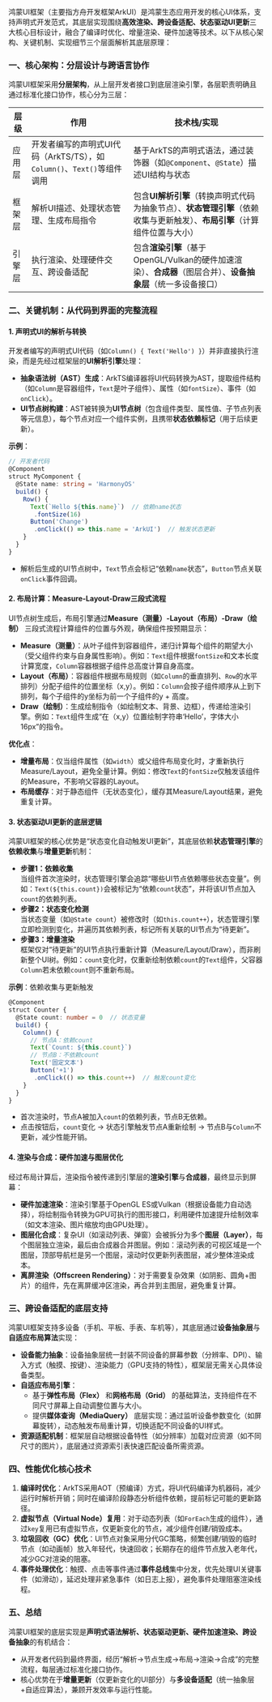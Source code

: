 鸿蒙UI框架（主要指方舟开发框架ArkUI）是鸿蒙生态应用开发的核心UI体系，支持声明式开发范式，其底层实现围绕**高效渲染、跨设备适配、状态驱动UI更新**三大核心目标设计，融合了编译时优化、增量渲染、硬件加速等技术。以下从核心架构、关键机制、实现细节三个层面解析其底层原理：


### 一、核心架构：分层设计与跨语言协作
鸿蒙UI框架采用**分层架构**，从上层开发者接口到底层渲染引擎，各层职责明确且通过标准化接口协作，核心分为三层：

| 层级         | 作用                                                                 | 技术栈/实现                                                                 |
|--------------|----------------------------------------------------------------------|-----------------------------------------------------------------------------|
| 应用层       | 开发者编写的声明式UI代码（ArkTS/TS），如`Column()`、`Text()`等组件调用 | 基于ArkTS的声明式语法，通过装饰器（如`@Component`、`@State`）描述UI结构与状态 |
| 框架层       | 解析UI描述、处理状态管理、生成布局指令                               | 包含**UI解析引擎**（转换声明式代码为抽象节点）、**状态管理引擎**（依赖收集与更新触发）、**布局引擎**（计算组件位置与大小） |
| 引擎层       | 执行渲染、处理硬件交互、跨设备适配                                   | 包含**渲染引擎**（基于OpenGL/Vulkan的硬件加速渲染）、**合成器**（图层合并）、**设备抽象层**（统一多设备接口） |


### 二、关键机制：从代码到界面的完整流程
#### 1. 声明式UI的解析与转换
开发者编写的声明式UI代码（如`Column() { Text('Hello') }`）并非直接执行渲染，而是先经过框架层的**UI解析引擎**处理：
- **抽象语法树（AST）生成**：ArkTS编译器将UI代码转换为AST，提取组件结构（如`Column`是容器组件，`Text`是叶子组件）、属性（如`fontSize`）、事件（如`onClick`）。
- **UI节点树构建**：AST被转换为**UI节点树**（包含组件类型、属性值、子节点列表等元信息），每个节点对应一个组件实例，且携带**状态依赖标记**（用于后续更新）。

**示例**：  
```typescript
// 开发者代码
@Component
struct MyComponent {
  @State name: string = 'HarmonyOS'
  build() {
    Row() {
      Text(`Hello ${this.name}`)  // 依赖name状态
       .fontSize(16)
      Button('Change')
       .onClick(() => this.name = 'ArkUI')  // 触发状态更新
    }
  }
}
```
- 解析后生成的UI节点树中，`Text`节点会标记“依赖`name`状态”，`Button`节点关联`onClick`事件回调。


#### 2. 布局计算：Measure-Layout-Draw三段式流程
UI节点树生成后，布局引擎通过**Measure（测量）-Layout（布局）-Draw（绘制）** 三段式流程计算组件的位置与外观，确保组件按预期显示：
- **Measure（测量）**：从叶子组件到容器组件，递归计算每个组件的期望大小（受父组件约束与自身属性影响）。例如：`Text`组件根据`fontSize`和文本长度计算宽度，`Column`容器根据子组件总高度计算自身高度。
- **Layout（布局）**：容器组件根据布局规则（如`Column`的垂直排列、`Row`的水平排列）分配子组件的位置坐标（x,y）。例如：`Column`会按子组件顺序从上到下排列，每个子组件的y坐标为前一个子组件的y + 高度。
- **Draw（绘制）**：生成绘制指令（如绘制文本、背景、边框），传递给渲染引擎。例如：`Text`组件生成“在（x,y）位置绘制字符串‘Hello’，字体大小16px”的指令。

**优化点**：  
- **增量布局**：仅当组件属性（如`width`）或父组件布局变化时，才重新执行Measure/Layout，避免全量计算。例如：修改`Text`的`fontSize`仅触发该组件的Measure，不影响父容器的Layout。
- **布局缓存**：对于静态组件（无状态变化），缓存其Measure/Layout结果，避免重复计算。


#### 3. 状态驱动UI更新的底层逻辑
鸿蒙UI框架的核心优势是“状态变化自动触发UI更新”，其底层依赖**状态管理引擎**的**依赖收集**与**增量更新**机制：
- **步骤1：依赖收集**  
  当组件首次渲染时，状态管理引擎会追踪“哪些UI节点依赖哪些状态变量”。例如：`Text(${this.count})`会被标记为“依赖`count`状态”，并将该UI节点加入`count`的依赖列表。
- **步骤2：状态变化检测**  
  当状态变量（如`@State count`）被修改时（如`this.count++`），状态管理引擎立即检测到变化，并遍历其依赖列表，标记所有关联的UI节点为“待更新”。
- **步骤3：增量渲染**  
  框架仅对“待更新”的UI节点执行重新计算（Measure/Layout/Draw），而非刷新整个UI树。例如：`count`变化时，仅重新绘制依赖`count`的`Text`组件，父容器`Column`若未依赖`count`则不重新布局。

**示例**：依赖收集与更新触发  
```typescript
@Component
struct Counter {
  @State count: number = 0  // 状态变量
  build() {
    Column() {
      // 节点A：依赖count
      Text(`Count: ${this.count}`)  
      // 节点B：不依赖count
      Text('固定文本')
      Button('+1')
       .onClick(() => this.count++)  // 触发count变化
    }
  }
}
```
- 首次渲染时，节点A被加入`count`的依赖列表，节点B无依赖。
- 点击按钮后，`count`变化 → 状态引擎触发节点A重新绘制 → 节点B与`Column`不更新，减少性能开销。


#### 4. 渲染与合成：硬件加速与图层优化
经过布局计算后，渲染指令被传递到引擎层的**渲染引擎**与**合成器**，最终显示到屏幕：
- **硬件加速渲染**：渲染引擎基于OpenGL ES或Vulkan（根据设备能力自动选择），将绘制指令转换为GPU可执行的图形接口，利用硬件加速提升绘制效率（如文本渲染、图片缩放均由GPU处理）。
- **图层化合成**：复杂UI（如滚动列表、弹窗）会被拆分为多个**图层（Layer）**，每个图层独立渲染，最后由合成器合并图层。例如：滚动列表的可视区域是一个图层，顶部导航栏是另一个图层，滚动时仅更新列表图层，减少整体渲染成本。
- **离屏渲染（Offscreen Rendering）**：对于需要复杂效果（如阴影、圆角+图片）的组件，先在离屏缓冲区渲染，再合并到主图层，避免重复计算。


### 三、跨设备适配的底层支持
鸿蒙UI框架支持多设备（手机、平板、手表、车机等），其底层通过**设备抽象层**与**自适应布局算法**实现：
- **设备能力抽象**：设备抽象层统一封装不同设备的屏幕参数（分辨率、DPI）、输入方式（触摸、按键）、渲染能力（GPU支持的特性），框架层无需关心具体设备类型。
- **自适应布局引擎**：
  - 基于**弹性布局（Flex）** 和**网格布局（Grid）** 的基础算法，支持组件在不同尺寸屏幕上自动调整位置与大小。
  - 提供**媒体查询（MediaQuery）** 底层实现：通过监听设备参数变化（如屏幕旋转），动态触发布局重计算，切换适配不同设备的UI样式。
- **资源适配机制**：框架层自动根据设备特性（如分辨率）加载对应资源（如不同尺寸的图片），底层通过资源索引表快速匹配设备所需资源。


### 四、性能优化核心技术
1. **编译时优化**：ArkTS采用AOT（预编译）方式，将UI代码编译为机器码，减少运行时解析开销；同时在编译阶段静态分析组件依赖，提前标记可能的更新路径。
2. **虚拟节点（Virtual Node）复用**：对于动态列表（如`ForEach`生成的组件），通过`key`复用已有虚拟节点，仅更新变化的节点，减少组件创建/销毁成本。
3. **垃圾回收（GC）优化**：UI节点对象采用分代GC策略，频繁创建/销毁的临时节点（如动画帧）放入年轻代，快速回收；长期存在的组件节点放入老年代，减少GC对渲染的阻塞。
4. **事件处理优化**：触摸、点击等事件通过**事件总线**集中分发，优先处理UI关键事件（如滑动），延迟处理非紧急事件（如日志上报），避免事件处理阻塞渲染线程。


### 五、总结
鸿蒙UI框架的底层实现是**声明式语法解析、状态驱动更新、硬件加速渲染、跨设备抽象**的有机结合：  
- 从开发者代码到最终界面，经历“解析→节点生成→布局→渲染→合成”的完整流程，每层通过标准化接口协作。  
- 核心优势在于**增量更新**（仅更新变化的UI部分）与**多设备适配**（统一抽象层+自适应算法），兼顾开发效率与运行性能。  
